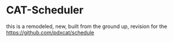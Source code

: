 # CAT-Scheduler
this is a remodeled, new, built from the ground up, revision for the https://github.com/pdxcat/schedule
